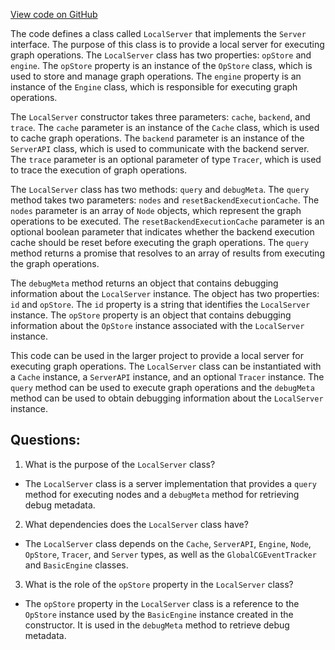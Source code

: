 [View code on GitHub](https://github.com/wandb/weave/weave-js/src/core/server/local.ts)

The code defines a class called `LocalServer` that implements the `Server` interface. The purpose of this class is to provide a local server for executing graph operations. The `LocalServer` class has two properties: `opStore` and `engine`. The `opStore` property is an instance of the `OpStore` class, which is used to store and manage graph operations. The `engine` property is an instance of the `Engine` class, which is responsible for executing graph operations.

The `LocalServer` constructor takes three parameters: `cache`, `backend`, and `trace`. The `cache` parameter is an instance of the `Cache` class, which is used to cache graph operations. The `backend` parameter is an instance of the `ServerAPI` class, which is used to communicate with the backend server. The `trace` parameter is an optional parameter of type `Tracer`, which is used to trace the execution of graph operations.

The `LocalServer` class has two methods: `query` and `debugMeta`. The `query` method takes two parameters: `nodes` and `resetBackendExecutionCache`. The `nodes` parameter is an array of `Node` objects, which represent the graph operations to be executed. The `resetBackendExecutionCache` parameter is an optional boolean parameter that indicates whether the backend execution cache should be reset before executing the graph operations. The `query` method returns a promise that resolves to an array of results from executing the graph operations.

The `debugMeta` method returns an object that contains debugging information about the `LocalServer` instance. The object has two properties: `id` and `opStore`. The `id` property is a string that identifies the `LocalServer` instance. The `opStore` property is an object that contains debugging information about the `OpStore` instance associated with the `LocalServer` instance.

This code can be used in the larger project to provide a local server for executing graph operations. The `LocalServer` class can be instantiated with a `Cache` instance, a `ServerAPI` instance, and an optional `Tracer` instance. The `query` method can be used to execute graph operations and the `debugMeta` method can be used to obtain debugging information about the `LocalServer` instance.
## Questions: 
 1. What is the purpose of the `LocalServer` class?
- The `LocalServer` class is a server implementation that provides a `query` method for executing nodes and a `debugMeta` method for retrieving debug metadata.

2. What dependencies does the `LocalServer` class have?
- The `LocalServer` class depends on the `Cache`, `ServerAPI`, `Engine`, `Node`, `OpStore`, `Tracer`, and `Server` types, as well as the `GlobalCGEventTracker` and `BasicEngine` classes.

3. What is the role of the `opStore` property in the `LocalServer` class?
- The `opStore` property in the `LocalServer` class is a reference to the `OpStore` instance used by the `BasicEngine` instance created in the constructor. It is used in the `debugMeta` method to retrieve debug metadata.